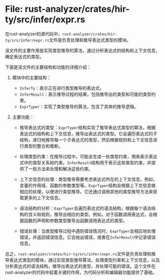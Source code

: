 # File: rust-analyzer/crates/hir-ty/src/infer/expr.rs

在rust-analyzer的源代码中，`rust-analyzer/crates/hir-ty/src/infer/expr.rs`文件是负责处理和推导表达式类型的模块。

该文件的主要作用是实现类型推导的算法，通过分析表达式的结构和上下文信息，确定表达式的类型。

下面是该文件的主要结构和功能的详细介绍：

1. 模块中的主要结构：
    - `InferTy`：表示正在进行类型推导的表达式。
    - `InferResult`：表示推导过程的结果，包括推导出的类型和可能的类型约束。
    - `ExprTyper`：实现了类型推导的算法，包含了具体的推导逻辑。

2. 主要功能：
    - 推导表达式的类型：`ExprTyper`结构实现了推导表达式类型的算法，根据表达式的结构和上下文信息，推导出表达式的类型。它会遍历表达式的子结构，递归地推导每一个子表达式的类型，然后根据规则和上下文信息进行类型的整合和推断。
    
    - 处理类型约束：在推导过程中，可能会生成一些类型约束，用来表示表达式中的类型关系和约束。`InferResult`结构用于表示这些类型约束，并提供了一些方法来处理和解决这些约束。
    
    - 上下文信息的处理：类型推导需要考虑表达式所在的上下文信息，例如，变量的作用域、函数的参数类型等。`ExprTyper`结构会根据上下文信息做相应的处理，以便进行类型推导。它还通过调用其他的类型推导方法来获取更多的上下文信息。
    
    - 语法结构的分析：`ExprTyper`会遍历表达式的语法结构，根据每个语法结构的含义和规则，推导出相应的类型。例如，对于函数调用表达式，会根据函数的声明和参数类型推导出函数调用表达式的类型。
    
    - 错误处理：当类型推导过程中遇到错误情况时，`ExprTyper`会相应地处理错误，并返回错误信息。它会抛出错误，或者在`InferResult`中记录错误信息。
    
总之，`rust-analyzer/crates/hir-ty/src/infer/expr.rs`文件是负责处理和推导表达式类型的模块，通过实现类型推导算法、处理类型约束和上下文信息，以及分析表达式的语法结构，推导出表达式的类型，并处理可能的错误。这个文件在rust-analyzer的代码中起着关键的作用，为代码分析和编辑器功能提供了基础。

